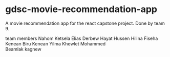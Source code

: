 # gdsc-movie-recommendation-app
A movie recommendation app for the react capstone project. 
Done by team 9.

team members 
Nahom Ketsela 
Elias Derbew 
Hayat Hussen 
Hilina Fiseha 
Kenean Biru 
Kenean Yilma 
Khewlet Mohammed  
Beamlak kagnew 
